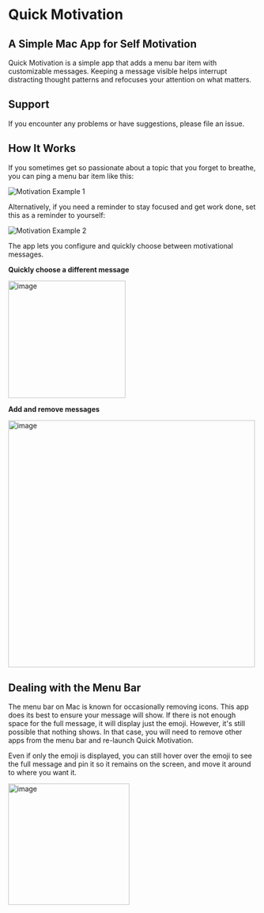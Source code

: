 # Quick Motivation
## A Simple Mac App for Self Motivation

Quick Motivation is a simple app that adds a menu bar item with customizable messages. Keeping a message visible helps interrupt distracting thought patterns and refocuses your attention on what matters.

## Support
If you encounter any problems or have suggestions, please file an issue.

## How It Works
If you sometimes get so passionate about a topic that you forget to breathe, you can ping a menu bar item like this:

![Motivation Example 1](https://github.com/user-attachments/assets/83136ee3-a420-4762-ba33-2aec07b1c681)

Alternatively, if you need a reminder to stay focused and get work done, set this as a reminder to yourself:

![Motivation Example 2](https://github.com/user-attachments/assets/2004a00e-11f6-4faf-85ec-4f7e864e43fb)

The app lets you configure and quickly choose between motivational messages.

**Quickly choose a different message**<br />

<img width="237" alt="image" src="https://github.com/user-attachments/assets/1f4b7041-56c4-4b81-be9d-de34cba2e50a" />


**Add and remove messages**<br />

<img width="499" alt="image" src="https://github.com/user-attachments/assets/d9396ec6-85e5-44a9-9317-334a88e3341d" />


## Dealing with the Menu Bar
The menu bar on Mac is known for occasionally removing icons. This app does its best to ensure your message will show. If there is not enough space for the full message, it will display just the emoji. However, it's still possible that nothing shows. In that case, you will need to remove other apps from the menu bar and re-launch Quick Motivation.

Even if only the emoji is displayed, you can still hover over the emoji to see the full message and pin it so it remains on the screen, and move it around to where you want it.

<img width="245" alt="image" src="https://github.com/user-attachments/assets/3712fe95-9f87-43e3-b3ed-86407d253191" />
